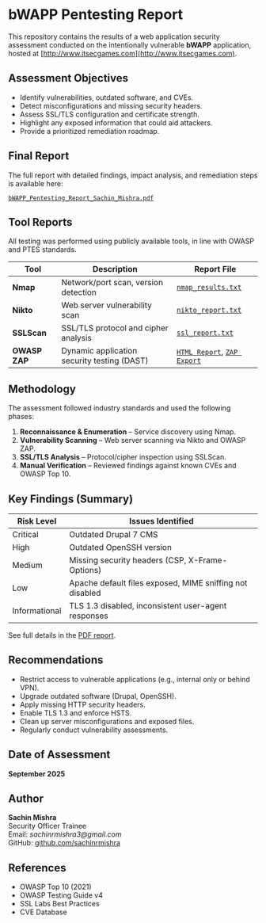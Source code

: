 #  bWAPP Pentesting Report

This repository contains the results of a web application security assessment conducted on the intentionally vulnerable **bWAPP** application, hosted at [http://www.itsecgames.com](http://www.itsecgames.com). 

##  Assessment Objectives

- Identify vulnerabilities, outdated software, and CVEs.
- Detect misconfigurations and missing security headers.
- Assess SSL/TLS configuration and certificate strength.
- Highlight any exposed information that could aid attackers.
- Provide a prioritized remediation roadmap.

##  Final Report

The full report with detailed findings, impact analysis, and remediation steps is available here:

 [`bWAPP_Pentesting_Report_Sachin_Mishra.pdf`](./Final_Report/bWAPP_Pentesting_Report_Sachin_Mishra.pdf)


##  Tool Reports

All testing was performed using publicly available tools, in line with OWASP and PTES standards.

| Tool         | Description                                 | Report File |
|--------------|---------------------------------------------|-------------|
| **Nmap**     | Network/port scan, version detection        | [`nmap_results.txt`](./Tool_Reports/nmap_results.txt) |
| **Nikto**    | Web server vulnerability scan               | [`nikto_report.txt`](./Tool_Reports/nikto_report.txt) |
| **SSLScan**  | SSL/TLS protocol and cipher analysis        | [`ssl_report.txt`](./Tool_Reports/ssl_report.txt) |
| **OWASP ZAP**| Dynamic application security testing (DAST) | [`HTML Report`](./Tool_Reports/2025-09-08-ZAP-Report-.html), [`ZAP Export`](./Tool_Reports/2025-09-08-ZAP-Report-.zip) |


##  Methodology

The assessment followed industry standards and used the following phases:

1. **Reconnaissance & Enumeration** – Service discovery using Nmap.
2. **Vulnerability Scanning** – Web server scanning via Nikto and OWASP ZAP.
3. **SSL/TLS Analysis** – Protocol/cipher inspection using SSLScan.
4. **Manual Verification** – Reviewed findings against known CVEs and OWASP Top 10.


##  Key Findings (Summary)

| Risk Level | Issues Identified |
|------------|--------------------|
| Critical   | Outdated Drupal 7 CMS |
| High       | Outdated OpenSSH version |
| Medium     | Missing security headers (CSP, X-Frame-Options) |
| Low        | Apache default files exposed, MIME sniffing not disabled |
| Informational | TLS 1.3 disabled, inconsistent user-agent responses |

See full details in the [PDF report](./Final_Report/bWAPP_Pentesting_Report_Sachin_Mishra.pdf).


##  Recommendations

- Restrict access to vulnerable applications (e.g., internal only or behind VPN).
- Upgrade outdated software (Drupal, OpenSSH).
- Apply missing HTTP security headers.
- Enable TLS 1.3 and enforce HSTS.
- Clean up server misconfigurations and exposed files.
- Regularly conduct vulnerability assessments.


##  Date of Assessment

**September 2025**


##  Author

**Sachin Mishra**  
Security Officer Trainee  
Email: _sachinrmishra3@gmail.com_  
GitHub: [github.com/sachinrmishra](https://github.com/sachinrmishra)


##  References

- OWASP Top 10 (2021)
- OWASP Testing Guide v4
- SSL Labs Best Practices
- CVE Database
